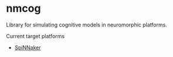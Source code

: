 # nmcog
Library for simulating cognitive models in neuromorphic platforms.

Current target platforms
- [SpiNNaker](http://spinnakermanchester.github.io/)
